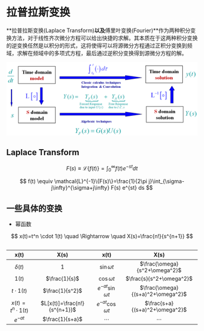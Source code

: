 # 拉普拉斯变换

**拉普拉斯变换(Laplace Transform)**以及**傅里叶变换(Fourier)**作为两种积分变换方法，对于线性齐次微分方程可以给出快捷的求解。其本质在于这两种积分变换的逆变换任然是以积分的形式，这将使得可以将源微分方程通过正积分变换到频域，求解在频域中的多项式方程，最后通过逆积分变换得到源微分方程的解。

![图 0](images/%E7%A7%AF%E5%88%86%E5%8F%98%E6%8D%A2%E6%A1%86%E6%9E%B6.png)  

## Laplace Transform

$$
F(s) \equiv \mathcal{L}\{f(t)\}=\int_{0}^{\infty} f(t) e^{-st} dt
$$

$$
f(t) \equiv \mathcal{L}^{-1}\{F(s)\}=\frac{1}{2\pi j}\int_{\sigma-j\infty}^{\sigma+j\infty} F(s) e^{st} ds
$$

## 一些具体的变换

- 幂函数

$$
x(t)=t^n \cdot 1(t) \quad \Rightarrow \quad X(s)=\frac{n!}{s^{n+1}}
$$

```Woflram Mathematica

```

| $\mathbf{x}(\mathbf{t})$ | $\mathbf{X}(\mathbf{s})$ | $\mathbf{x}(\mathbf{t})$ | $\mathbf{X}(\mathbf{s})$ |
| :---: | :---: | :---: | :---: |
| $\delta(t)$ | 1 | $\sin \omega t$ | $\frac{\omega}{s^2+\omega^2}$ |
| $1(t)$ | $\frac{1}{s}$ | $\cos \omega t$ | $\frac{s}{s^2+\omega^2}$ |
| $t \cdot 1(t)$ | $\frac{1}{s^2}$ | $e^{-a t} \sin \omega t$ | $\frac{\omega}{(s+a)^2+\omega^2}$ |
| $x(t)=t^n \cdot 1(t)$ | $L[x(t)]=\frac{n!}{s^{n+1}}$ | $e^{-a t} \cos \omega t$ | $\frac{s+a}{(s+a)^2+\omega^2}$ |
| $e^{-a t}$ | $\frac{1}{s+a}$ | $\cdots$ | $\cdots$ |
